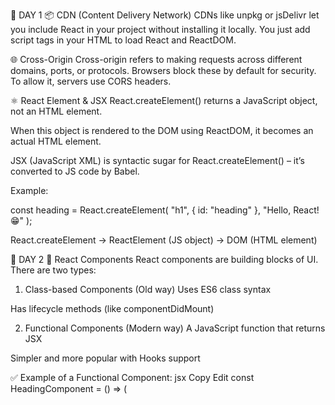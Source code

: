🧠 DAY 1
📦 CDN (Content Delivery Network)
CDNs like unpkg or jsDelivr let you include React in your project without installing it locally.
You just add script tags in your HTML to load React and ReactDOM.

🌐 Cross-Origin
Cross-origin refers to making requests across different domains, ports, or protocols.
Browsers block these by default for security. To allow it, servers use CORS headers.

⚛️ React Element & JSX
React.createElement() returns a JavaScript object, not an HTML element.

When this object is rendered to the DOM using ReactDOM, it becomes an actual HTML element.

JSX (JavaScript XML) is syntactic sugar for React.createElement() – it’s converted to JS code by Babel.

Example:

const heading = React.createElement(
"h1",
{ id: "heading" },
"Hello, React! 😁"
);

React.createElement → ReactElement (JS object) → DOM (HTML element)

🧠 DAY 2
🧱 React Components
React components are building blocks of UI. There are two types:

1. Class-based Components (Old way)
   Uses ES6 class syntax

Has lifecycle methods (like componentDidMount)

2. Functional Components (Modern way)
   A JavaScript function that returns JSX

Simpler and more popular with Hooks support

✅ Example of a Functional Component:
jsx
Copy
Edit
const HeadingComponent = () => (

  <div id="container">
    <Title />
    <h1>This is a React Functional Component</h1>
  </div>
);

#Parcel

🚀 Parcel Overview (for React Development)
Parcel is a zero-config bundler used for modern web apps like React.

🔧 Development build is automatically optimized and fast.

🌐 Local server starts with live reload for development.

🧠 Hot Module Replacement (HMR) updates HTML/CSS/JS without full reload.

⚙️ File watching algorithm is written in C++ for performance.

⚡ Caching ensures super fast rebuilds.

🖼️ Image optimization is built-in during production.

🧹 Minification reduces file sizes by removing extra spaces and comments.

📦 Bundling combines all your files into optimized output.

🗜️ Compression helps reduce bandwidth and improves load speed.

🔑 Consistent hashing supports long-term caching in browsers.

✂️ Code splitting loads only what’s needed per route or module.

📤 Differential bundling creates separate bundles for modern and older browsers.

🌍 Browser list support allows targeting specific browser versions.

🛠️ Diagnostics give detailed error messages and hints.

🧯 Error handling is built-in for smooth dev experience.

🔐 HTTPS support for secure local development.

🌲 Tree shaking removes unused code automatically.

🧱 Different dev and production bundles with automatic switching.

📜 Transitive dependencies are handled automatically (no need to track them manually).

📦 Prod build: Use npx parcel build index.html (removes .parcel-cache, optimized for deployment).

DAY - 3
#Babel

DAY - 4
Config driven Ui
Project online delivary app
Join function in javasecript.
Map filter and reduce
In react Index using as key bad practice

// if no dependency array => useeffect is called on ever render.
// if dependency array is empty = [] => useEffect is called on onlyinitial render(just once).
// if dependency array is empty [btnNameReact] => called evrytime btnNameReact is updated.
useEffect(() => {
// fetchData();
}, [btnNameReact]);
DAY - 5 Let's get Hooked
Why do we use react ? -> it make u write less code and build the large scarle production.
Never ever keep the hard corded at in our app.

Expor are two types

---> Export Default export/import
export default Component;
import Component from "path";

---> Named Export/Import
export const Component;
import {Component} from "path";
Can we do both at a time???

react can do the fast dom maculation.

React hooks ->utilti function
It is normal js function had supeer power.
State Variable - Super powerful variable.
--->Use State ->Superpowerfull state variable in react.
const [ListofRestaurants] = useState([]);
Whene ever the state variable update the react will rerender compontenet
--->Use Effect ->

Reconciliation Algorithm(React Fiber)

why we need to use the superprops?
In React class components, super(props) is used to call the constructor of the parent class (React.Component) and to pass the props object to it. This is necessary for proper initialization of the component and for accessing this.props within the constructor.

Redux Toolkit
-- Install @reduxjs/toolkit and react-redux
-- Build Our Store
-- Connect out store to our app
-- create slices(cart slice)
-- dispatch(action)
-- Read the data using selector

# Types of testing that developer can do

-- Unit Testing
-- Integration Testing
-- End to End Testing(E2E)

# Setting up Testing in our app

- Install React Testing Library
- Installed jest
- Installed Babel dependencies - on the jest website
- Configure Babel
- Configure Parcel Config file to disable default babel transpilation
- Jest Configuration npx create-jest
- Install jsdom libarary separately
- Install @babel/preset-react - to jsx work in test cases
- Include @babel/preset-react inside my bable config
- Install @testing-library/jest-dom
